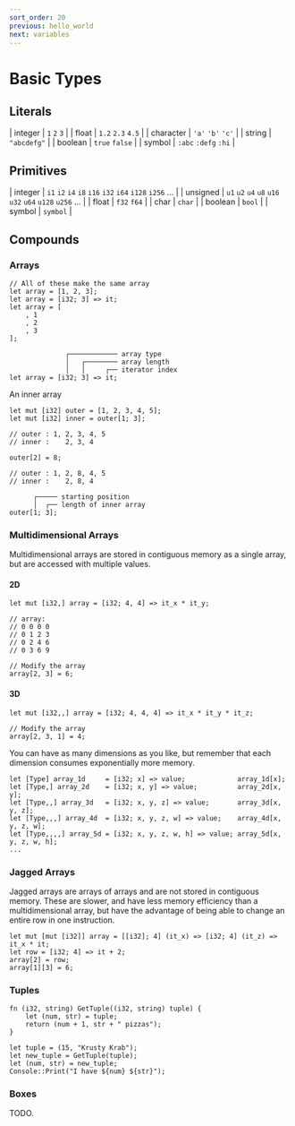 ```yaml
---
sort_order: 20
previous: hello_world
next: variables
---
```


# Basic Types

## Literals

| integer | `1` `2` `3` |
| float | `1.2` `2.3` `4.5` |
| character | `'a'` `'b'` `'c'` |
| string | `"abcdefg"` |
| boolean | `true` `false` |
| symbol | `:abc` `:defg` `:hi` |

## Primitives

| integer | `i1` `i2` `i4` `i8` `i16` `i32` `i64` `i128` `i256` ... |
| unsigned | `u1` `u2` `u4` `u8` `u16` `u32` `u64` `u128` `u256` ... |
| float | `f32` `f64` |
| char | `char` |
| boolean | `bool` |
| symbol | `symbol` |

## Compounds

### Arrays

```
// All of these make the same array
let array = [1, 2, 3];
let array = [i32; 3] => it;
let array = [
    , 1
    , 2
    , 3
];
```

```
              ┌──────────── array type
              │   ┌──────── array length
              │   │     ┌── iterator index
let array = [i32; 3] => it;
```

An inner array

```
let mut [i32] outer = [1, 2, 3, 4, 5];
let mut [i32] inner = outer[1; 3];

// outer : 1, 2, 3, 4, 5
// inner :    2, 3, 4

outer[2] = 8;

// outer : 1, 2, 8, 4, 5
// inner :    2, 8, 4

```

```
      ┌───── starting position
      │  ┌── length of inner array
outer[1; 3];
```

### Multidimensional Arrays

Multidimensional arrays are stored in contiguous memory as a single array, but
are accessed with multiple values.

#### 2D

```
let mut [i32,] array = [i32; 4, 4] => it_x * it_y;

// array:
// 0 0 0 0
// 0 1 2 3
// 0 2 4 6
// 0 3 6 9

// Modify the array
array[2, 3] = 6;
```

#### 3D

```
let mut [i32,,] array = [i32; 4, 4, 4] => it_x * it_y * it_z;

// Modify the array
array[2, 3, 1] = 4;
```

You can have as many dimensions as you like, but remember that each dimension
consumes exponentially more memory.

```
let [Type] array_1d     = [i32; x] => value;             array_1d[x];
let [Type,] array_2d    = [i32; x, y] => value;          array_2d[x, y];
let [Type,,] array_3d   = [i32; x, y, z] => value;       array_3d[x, y, z];
let [Type,,,] array_4d  = [i32; x, y, z, w] => value;    array_4d[x, y, z, w];
let [Type,,,,] array_5d = [i32; x, y, z, w, h] => value; array_5d[x, y, z, w, h];
...
```

### Jagged Arrays

Jagged arrays are arrays of arrays and are not stored in contiguous memory.
These are slower, and have less memory efficiency than a multidimensional array,
but have the advantage of being able to change an entire row in one instruction.

```
let mut [mut [i32]] array = [[i32]; 4] (it_x) => [i32; 4] (it_z) => it_x * it;
let row = [i32; 4] => it + 2;
array[2] = row;
array[1][3] = 6;
```

### Tuples

```
fn (i32, string) GetTuple((i32, string) tuple) {
    let (num, str) = tuple;
    return (num + 1, str + " pizzas");
}

let tuple = (15, "Krusty Krab");
let new_tuple = GetTuple(tuple);
let (num, str) = new_tuple;
Console::Print("I have ${num} ${str}");
```

### Boxes

TODO.